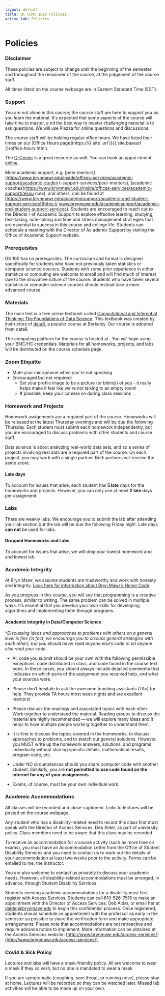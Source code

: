 ```yaml
---
layout: default
title: BC COMS 1016 Policies
active_tab: Policies
---
```


# Policies

### Disclaimer
These policies are subject to change until the beginning of the semester and throughout the remainder of the course, at the judgement of the course staff.

All times listed on the course webpage are in Eastern Standard Time (EST).

### Support
You are not alone in this course; the course staff
are here to support you as you learn the material. It's expected that some aspects of the course will take time to master, a    nd the best way to master challenging material is to ask questions. We will use Piazza for online questions and discussions.     
 
The course staff will be holding regular office hours. We have listed their times on our [Office Hours page](https://{{ site    .url }}{{ site.baseurl }}/office-hours.html).
 
 The [Q-Center](https://www.brynmawr.edu/inside/offices-services/q-center) is a great resource as well. You can book an appoi    ntment [online](https://brynmawr.mywconline.net/).
 
 More academic support, e.g. [peer mentors](https://www.brynmawr.edu/inside/offices-services/academic-support/academic-studen    t-support-services/peer-mentors), [academic coaches](https://www.brynmawr.edu/inside/offices-services/academic-support/resou    rces), and others, can be found at [https://www.brynmawr.edu/academicsupport/academic-and-student-support-services](https://    www.brynmawr.edu/academicsupport/academic-and-student-support-services). Students are encouraged to reach out to the Directo    r of Academic Support to explore effective learning, studying, test-taking, note-taking and time and stress management strat    egies that are essential to success in this course and college life. Students can schedule a meeting with the Director of Ac    ademic Support by visiting the Office of Academic Support website.

### Prerequisites
DS 100 has no prerequisites. The curriculum and format is designed specifically for students who have not previously taken statistics or computer science courses. Students with some prior experience in either statistics or computing are welcome to enroll and will find much of interest due to the innovative nature of the course. Students who have taken several statistics or computer science courses should instead take a more advanced course.

### Materials
The main text is a free online textbook called [Computational and Inferential Thinking: The Foundations of Data Science](https://www.inferentialthinking.com/). This textbook was created by instructors of [data8](data8.org), a popular course at Berkeley. Our course is adopted from data8.

The computing platform for the course is hosted at []().
You will login using your BMC/HC credentials.
Materials for all homeworks, projects, and labs will be distributed on the course schedule page. 

### Zoom Etiquitte
- Mute your microphone when you're not speaking
- Encouraged but not required:
  - Set your profile image to be a picture (or bitmoji) of you - it really helps make it feel like we're not talking to an empty room!
  - If possible, keep your camera on during class sessions

### Homework and Projects
Homework assignments are a required part of the course. Homeworks will be released at the latest Thursday evenings and will be due the following Thursday.
Each student must submit each homework independently, but you are encouraged to discuss problems with other students and course staff. 

Data science is about analyzing real-world data sets, and so a series of projects involving real data are a required part of the course. On each project, you may work with a single partner. Both partners will receive the same score.

#### Late days
To account for issues that arise, each student has **5 late** days for the homeworks and projects. However, you can only use at most **2 late** days per assignment. 

### Labs
There are weekly labs.
We encourage you to submit the lab after attending your lab section but the lab will be due the following Friday night.
Late days **can not** be used for labs.

<!--Late days can now be used for the labs.-->

#### Dropped Homeworks and Labs
To account for issues that arise, 
we 
will drop your lowest homework and and lowest lab.

### Academic Integrity 

At Bryn Mawr, we assume students are trustworthy and work with honesty and integrity. [Look here for information about Bryn Mawr’s Honor Code](https://www.brynmawr.edu/inside/offices-services/deans-office/academic-community-integrity).

As you progress in this course, you will see that programming is a creative process, similar to writing. The same problem can be solved in multiple ways. It’s essential that you develop your own skills for developing algorithms and implementing them through programs.

#### Academic Integrity in Data/Computer Science

**Discussing ideas and approaches to problems with others on a general level is fine (in fact, we encourage you to discuss general strategies with each other), but you should never read anyone else’s code or let anyone else read your code.*

* All code you submit should be your own with the following permissible exceptions: code distributed in class, and code found in the course text book. In these cases, you should always include detailed comments that indicates on which parts of the assignment you received help, and what your sources were.

* Please don’t hesitate to ask the awesome teaching assistants (TAs) for help. They provide TA hours most week nights and are excellent mentors!

* Please discuss the readings and associated topics with each other. Work together to understand the material. Reading groups to discuss the material are highly recommended — we will explore many ideas and it helps to have multiple people working together to understand them.

* It is fine to discuss the topics covered in the homeworks, to discuss approaches to problems, and to sketch out general solutions. However, you MUST write up the homework answers, solutions, and programs individually without sharing specific details, mathematical results, program code, etc.

* Under NO circumstances should you share computer code with another student. Similarly, you are **not permitted to use code found on the internet for any of your assignments**.

* Exams, of course, must be your own individual work.


### Academic Accommodations

All classes will be recorded and close-captioned. Links to lectures will be posted on the course webpage.

Any student who has a disability-related need to record this class first must speak with the Director of Access Services, Deb Alder, as part of university policy. Class members need to be aware that this class may be recorded.

To receive an accommodation for a course activity (such as more time on exams), you must have an Accommodation Letter from the Office of Student Disability Services and you need to contact us to work out the details of your accommodation at least two weeks prior to the activity. Forms can be emailed to me, the instructor.

You are also welcome to contact us privately to discuss your academic needs. However, all disability-related accommodations must be arranged, in advance, through Student Disability Services.

Students needing academic accommodations for a disability must first register with Access Services. Students can call 610-526-7516 to make an appointment with the Director of Access Services, Deb Alder, or email her at [dalder@brynmawr.edu](mailto:dalder@brynmawr.edu) to begin this confidential process. Once registered, students should schedule an appointment with the professor as early in the semester as possible to share the verification form and make appropriate arrangements. Please note that accommodations are not retroactive and require advance notice to implement. More information can be obtained at the Access Services website: [http://www.brynmawr.edu/access-services/](http://www.brynmawr.edu/access-services/).

### Covid & Sick Policy

Lectures and labs will have a mask-friendly policy. All are welcome to wear a mask if they so wish, but no one is mandated to wear a mask.

If you are symptomatic (coughing, sore throat, or running nose), please stay at home. Lectures will be recorded so they can be watched later. Missed lab activities will be able to be made up on your own.

